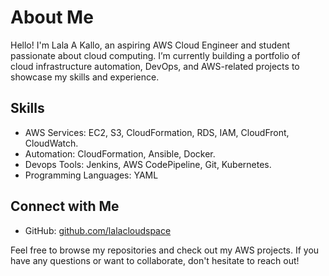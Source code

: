 # About Me

Hello! I'm Lala A Kallo, an aspiring AWS Cloud Engineer and student passionate about cloud computing. I’m currently building a portfolio of cloud infrastructure automation, DevOps, and AWS-related projects to showcase my skills and experience.

## Skills
- AWS Services: EC2, S3, CloudFormation, RDS, IAM, CloudFront, CloudWatch.
- Automation: CloudFormation, Ansible, Docker.
- Devops Tools: Jenkins, AWS CodePipeline, Git, Kubernetes.
- Programming Languages: YAML


## Connect with Me
- GitHub: [github.com/lalacloudspace](https://github.com/lalacloudspace)


Feel free to browse my repositories and check out my AWS projects. If you have any questions or want to collaborate, don't hesitate to reach out!

<!---
lalacloudspace/lalacloudspace is a ✨ special ✨ repository because its `README.md` (this file) appears on your GitHub profile.
You can click the Preview link to take a look at your changes.
--->
